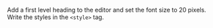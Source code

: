 Add a first level heading to the editor and set the font size to 20 pixels. Write the styles in the `<style>` tag.
